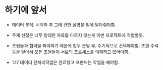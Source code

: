 # 하기에 앞서

- 데이터 분석, 시각화 후 그에 관한 설명을 밑에 달아줘야함.
- 주제 선정은 너무 방대한 자료를 다루지 않는게 이번 프로젝트에 적합할듯.
- 조원들과 협력을 해야하기 때문에 업무 분담 후, 주기적으로 컨택해야함. 또한 주석등을 달아서 모든 조원들이 서로의 프로세스를 이해하고 있어야함.

- 1.17 데이터 전처리작업은 완료했고 표만드는 작업을 해야함.
